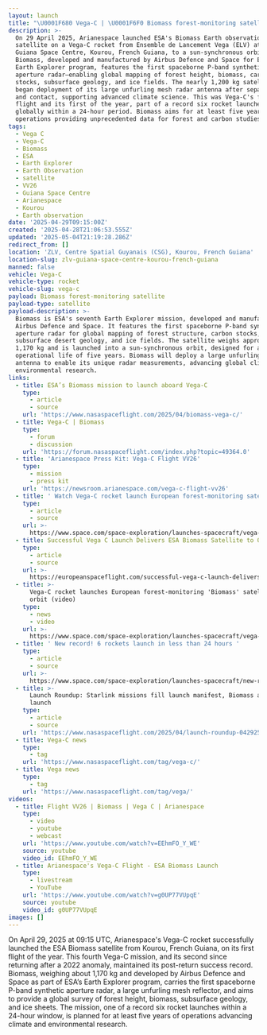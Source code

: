 ```yaml
---
layout: launch
title: "\U0001F680 Vega-C | \U0001F6F0 Biomass forest-monitoring satellite"
description: >-
  On 29 April 2025, Arianespace launched ESA's Biomass Earth observation
  satellite on a Vega-C rocket from Ensemble de Lancement Vega (ELV) at the
  Guiana Space Centre, Kourou, French Guiana, to a sun-synchronous orbit.
  Biomass, developed and manufactured by Airbus Defence and Space for ESA's
  Earth Explorer program, features the first spaceborne P-band synthetic
  aperture radar—enabling global mapping of forest height, biomass, carbon
  stocks, subsurface geology, and ice fields. The nearly 1,200 kg satellite
  began deployment of its large unfurling mesh radar antenna after separation
  and contact, supporting advanced climate science. This was Vega-C's fourth
  flight and its first of the year, part of a record six rocket launches
  globally within a 24-hour period. Biomass aims for at least five years of
  operations providing unprecedented data for forest and carbon studies.
tags:
  - Vega C
  - Vega-C
  - Biomass
  - ESA
  - Earth Explorer
  - Earth Observation
  - satellite
  - VV26
  - Guiana Space Centre
  - Arianespace
  - Kourou
  - Earth observation
date: '2025-04-29T09:15:00Z'
created: '2025-04-28T21:06:53.555Z'
updated: '2025-05-04T21:19:28.286Z'
redirect_from: []
location: 'ZLV, Centre Spatial Guyanais (CSG), Kourou, French Guiana'
location-slug: zlv-guiana-space-centre-kourou-french-guiana
manned: false
vehicle: Vega-C
vehicle-type: rocket
vehicle-slug: vega-c
payload: Biomass forest-monitoring satellite
payload-type: satellite
payload-description: >-
  Biomass is ESA's seventh Earth Explorer mission, developed and manufactured by
  Airbus Defence and Space. It features the first spaceborne P-band synthetic
  aperture radar for global mapping of forest structure, carbon stocks,
  subsurface desert geology, and ice fields. The satellite weighs approximately
  1,170 kg and is launched into a sun-synchronous orbit, designed for a minimum
  operational life of five years. Biomass will deploy a large unfurling mesh
  antenna to enable its unique radar measurements, advancing global climate and
  environmental research.
links:
  - title: ESA’s Biomass mission to launch aboard Vega-C
    type:
      - article
      - source
    url: 'https://www.nasaspaceflight.com/2025/04/biomass-vega-c/'
  - title: Vega-C | Biomass
    type:
      - forum
      - discussion
    url: 'https://forum.nasaspaceflight.com/index.php?topic=49364.0'
  - title: 'Arianespace Press Kit: Vega-C Flight VV26'
    type:
      - mission
      - press kit
    url: 'https://newsroom.arianespace.com/vega-c-flight-vv26'
  - title: ' Watch Vega-C rocket launch European forest-monitoring satellite to orbit on April 29 '
    type:
      - article
      - source
    url: >-
      https://www.space.com/space-exploration/launches-spacecraft/vega-c-rocket-launch-esa-biomass-forest-monitoring-satellite
  - title: Successful Vega C Launch Delivers ESA Biomass Satellite to Orbit
    type:
      - article
      - source
    url: >-
      https://europeanspaceflight.com/successful-vega-c-launch-delivers-esa-biomass-satellite-to-orbit/
  - title: >-
      Vega-C rocket launches European forest-monitoring 'Biomass' satellite to
      orbit (video)
    type:
      - news
      - video
    url: >-
      https://www.space.com/space-exploration/launches-spacecraft/vega-c-rocket-launch-esa-biomass-forest-monitoring-satellite
  - title: ' New record! 6 rockets launch in less than 24 hours '
    type:
      - article
      - source
    url: >-
      https://www.space.com/space-exploration/launches-spacecraft/new-record-6-rockets-launch-in-less-than-24-hours
  - title: >-
      Launch Roundup: Starlink missions fill launch manifest, Biomass and Alpha
      launch
    type:
      - article
      - source
    url: 'https://www.nasaspaceflight.com/2025/04/launch-roundup-042925/'
  - title: Vega-C news
    type:
      - tag
    url: 'https://www.nasaspaceflight.com/tag/vega-c/'
  - title: Vega news
    type:
      - tag
    url: 'https://www.nasaspaceflight.com/tag/vega/'
videos:
  - title: Flight VV26 | Biomass | Vega C | Arianespace
    type:
      - video
      - youtube
      - webcast
    url: 'https://www.youtube.com/watch?v=EEhmFO_Y_WE'
    source: youtube
    video_id: EEhmFO_Y_WE
  - title: Arianespace's Vega-C Flight - ESA Biomass Launch
    type:
      - livestream
      - YouTube
    url: 'https://www.youtube.com/watch?v=g0UP77VUpqE'
    source: youtube
    video_id: g0UP77VUpqE
images: []
---
```

On April 29, 2025 at 09:15 UTC, Arianespace's Vega-C rocket successfully launched the ESA Biomass satellite from Kourou, French Guiana, on its first flight of the year. This fourth Vega-C mission, and its second since returning after a 2022 anomaly, maintained its post-return success record. Biomass, weighing about 1,170 kg and developed by Airbus Defence and Space as part of ESA’s Earth Explorer program, carries the first spaceborne P-band synthetic aperture radar, a large unfurling mesh reflector, and aims to provide a global survey of forest height, biomass, subsurface geology, and ice sheets. The mission, one of a record six rocket launches within a 24-hour window, is planned for at least five years of operations advancing climate and environmental research.
